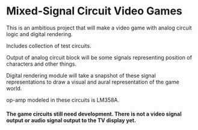 # Mixed-Signal Circuit Video Games

This is an ambitious project that will make a video game with analog circuit logic 
and digital rendering.

Includes collection of test circuits.

Output of analog circuit block will be some signals representing position of characters and other things.

Digital rendering module will take a snapshot of these signal representations to draw a visual and aural 
representation of the game world.

op-amp modeled in these circuits is LM358A.


#### The game circuits still need development. There is not a video signal output or audio signal output to the TV display yet.



